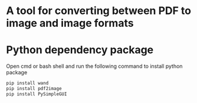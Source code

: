 # A tool for converting between PDF to image and image formats
# Python  dependency package

Open cmd or bash shell and run the following command to install python package
```bash
pip install wand
pip install pdf2image
pip install PySimpleGUI
```

